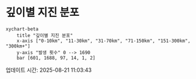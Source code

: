 # 깊이별 지진 분포

```mermaid
xychart-beta
    title "깊이별 지진 분포"
    x-axis ["0-10km", "11-30km", "31-70km", "71-150km", "151-300km", "300km+"]
    y-axis "발생 횟수" 0 --> 1690
    bar [601, 1688, 97, 14, 1, 2]
```

업데이트 시간: 2025-08-21 11:03:43
